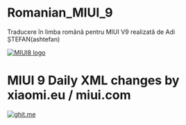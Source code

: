 # Romanian_MIUI_9
Traducere în limba română pentru MIUI V9 realizată de Adi ȘTEFAN(ashtefan)

[![MIUI8 logo](https://i.imgur.com/btvipaY.png)](https://xiaomi.eu/)


# MIUI 9 Daily XML changes by xiaomi.eu / miui.com

[![ghit.me](https://ghit.me/badge.svg?repo=ashtefan/MIUI_v9)](https://ghit.me/repo/https://github.com/ashtefan/Romanian_MIUI_9)

